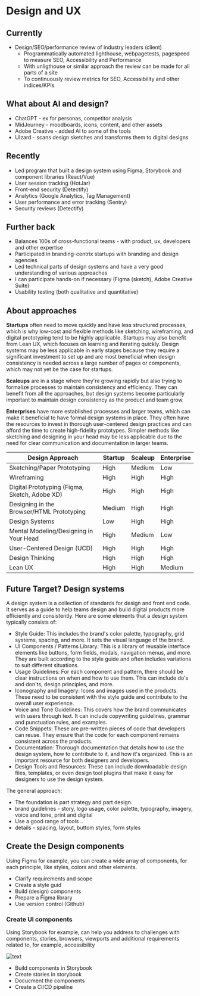 # Design and UX

## Currently

- Design/SEO/performance review of industry leaders (client)
  - Programmatically automated lighthouse, webpagetests, pagespeed to measure SEO, Accessibility and Performance
  - With unligthouse or similar approach the review can be made for all parts of a site
  - To continuously review metrics for SEO, Accessibility and other indices/KPIs

## What about AI and design?

- ChatGPT - ex for personas, competitor analysis
- MidJourney - moodboards, icons, content, and other assets
- Adobe Creative - added AI to some of the tools
- UIzard - scans design sketches and transforms them to digital designs

## Recently

- Led program that built a design system using Figma, Storybook and component libraries (React/Vue)
- User session tracking (HotJar)
- Front-end security (Detectify)
- Analytics (Google Analytics, Tag Management)
- User performance and error tracking (Sentry)
- Security reviews (Detectify)

## Further back

- Balances 100s of cross-functional teams - with product, ux, developers and other expertise
- Participated in branding-centrix startups with branding and design agencies
- Led technical parts of design systems and have a very good understanding of various approaches
- I can participate hands-on if necessary (Figma (sketch), Adobe Creative Suite)
- Usability testing (both qualitative and quantitative)

## About approaches

**Startups** often need to move quickly and have less structured processes, which is why low-cost and flexible methods like sketching, wireframing, and digital prototyping tend to be highly applicable. Startups may also benefit from Lean UX, which focuses on learning and iterating quickly. Design systems may be less applicable in early stages because they require a significant investment to set up and are most beneficial when design consistency is needed across a large number of pages or components, which may not yet be the case for startups.

**Scaleups** are in a stage where they're growing rapidly but also trying to formalize processes to maintain consistency and efficiency. They can benefit from all the approaches, but design systems become particularly important to maintain design consistency as the product and team grow.

**Enterprises** have more established processes and larger teams, which can make it beneficial to have formal design systems in place. They often have the resources to invest in thorough user-centered design practices and can afford the time to create high-fidelity prototypes. Simpler methods like sketching and designing in your head may be less applicable due to the need for clear communication and documentation in larger teams.

| **Design Approach**                           | **Startup** | **Scaleup** | **Enterprise** |
| --------------------------------------------- | ----------- | ----------- | -------------- |
| Sketching/Paper Prototyping                   | High        | Medium      | Low            |
| Wireframing                                   | High        | High        | High           |
| Digital Prototyping (Figma, Sketch, Adobe XD) | High        | High        | High           |
| Designing in the Browser/HTML Prototyping     | Medium      | High        | High           |
| Design Systems                                | Low         | High        | High           |
| Mental Modeling/Designing in Your Head        | High        | Medium      | Low            |
| User-Centered Design (UCD)                    | High        | High        | High           |
| Design Thinking                               | High        | High        | High           |
| Lean UX                                       | High        | High        | Medium         |

## Future Target? Design systems

A design system is a collection of standards for design and front end code. It serves as a guide to help teams design and build digital products more efficiently and consistently. Here are some elements that a design system typically consists of:

- Style Guide: This includes the brand's color palette, typography, grid systems, spacing, and more. It sets the visual language of the brand.
- UI Components / Patterns Library: This is a library of reusable interface elements like buttons, form fields, modals, navigation menus, and more. They are built according to the style guide and often includes variations to suit different situations.
- Usage Guidelines: For each component and pattern, there should be clear instructions on when and how to use them. This can include do's and don'ts, design principles, and more.
- Iconography and Imagery: Icons and images used in the products. These need to be consistent with the style guide and contribute to the overall user experience.
- Voice and Tone Guidelines: This covers how the brand communicates with users through text. It can include copywriting guidelines, grammar and punctuation rules, and examples.
- Code Snippets: These are pre-written pieces of code that developers can reuse. They ensure that the code for each component remains consistent across the products.
- Documentation: Thorough documentation that details how to use the design system, how to contribute to it, and how it's organized. This is an important resource for both designers and developers.
- Design Tools and Resources: These can include downloadable design files, templates, or even design tool plugins that make it easy for designers to use the design system.

The general approach:

- The foundation is part strategy and part design.
- brand guidelines - story, logo usage, color palette, typography, imagery, voice and tone, print and digital
- Use a good range of tools ..
- details - spacing, layout, buttom styles, form styles

## Create the Design components

Using Figma for example, you can create a wide array of components, for each principle, like styles, colors and other elements.

- Clarify requirements and scope
- Create a style guid
- Build (design) components
- Prepare a Figma library
- Use version control (Github)

### Create UI components

Using Storybook for example, can help you address to challenges with components, stories, browsers, viewports and additional requirements related to, for example, accessibility

![text](https://storybook.js.org/0930d02ee2c69e80e8eb796e8be8981c/multiverse.png)

- Build components in Storybook
- Create stories in storybook
- Docucment the components
- Create a CI/CD pipeline
